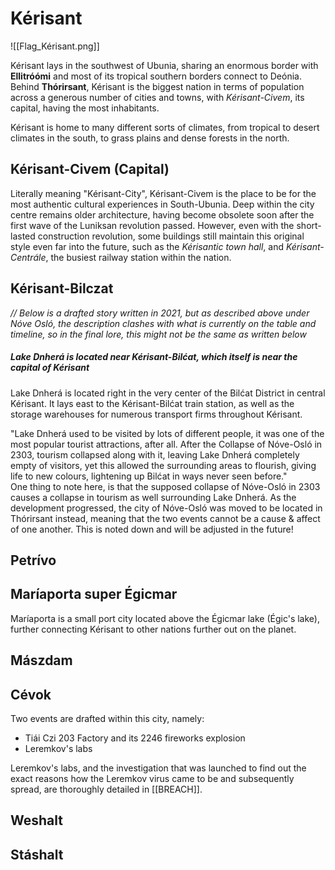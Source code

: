 # Kérisant
![[Flag_Kérisant.png]]

Kérisant lays in the southwest of Ubunia, sharing an enormous border with **Ellitróómi** and most of its tropical southern borders connect to Deónia. Behind **Thórirsant**, Kérisant is the biggest nation in terms of population across a generous number of cities and towns, with *Kérisant-Civem*, its capital, having the most inhabitants. 

Kérisant is home to many different sorts of climates, from tropical to desert climates in the south, to grass plains and dense forests in the north.
## Kérisant-Civem (Capital)
Literally meaning "Kérisant-City", Kérisant-Civem is the place to be for the most authentic cultural experiences in South-Ubunia. Deep within the city centre remains older architecture, having become obsolete soon after the first wave of the Luniksan revolution passed. However, even with the short-lasted construction revolution, some buildings still maintain this original style even far into the future, such as the *Kérisantic town hall*, and *Kérisant-Centrále*, the busiest railway station within the nation.

## Kérisant-Bilczat

*// Below is a drafted story written in 2021, but as described above under Nóve Osló, the description clashes with what is currently on the table and timeline, so in the final lore, this might not be the same as written below*
##### Lake Dnherá is located near Kérisant-Bilćat, which itself is near the capital of Kérisant

Lake Dnherá is located right in the very center of the Bilćat District in central Kérisant. It lays east to the Kérisant-Bilćat train station, as well as the storage warehouses for numerous transport firms throughout Kérisant.  

"Lake Dnherá used to be visited by lots of different people, it was one of the most popular tourist attractions, after all. After the Collapse of Nóve-Osló in 2303, tourism collapsed along with it, leaving Lake Dnherá completely empty of visitors, yet this allowed the surrounding areas to flourish, giving life to new colours, lightening up Bilćat in ways never seen before." \
One thing to note here, is that the supposed collapse of Nóve-Osló in 2303 causes a collapse in tourism as well surrounding Lake Dnherá. As the development progressed, the city of Nóve-Osló was moved to be located in Thórirsant instead, meaning that the two events cannot be a cause & affect of one another. This is noted down and will be adjusted in the future!

## Petrívo

## Maríaporta super Égicmar
Maríaporta is a small port city located above the Égicmar lake (Égic's lake), further connecting Kérisant to other nations further out on the planet.

## Mászdam

## Cévok
Two events are drafted within this city, namely:
- Tiái Czi 203 Factory and its 2246 fireworks explosion
- Leremkov's labs

Leremkov's labs, and the investigation that was launched to find out the exact reasons how the Leremkov virus came to be and subsequently spread, are thoroughly detailed in [[BREACH]].

## Weshalt

## Stáshalt